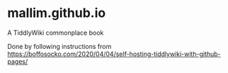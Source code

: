 # mallim.github.io
A TiddlyWiki commonplace book

Done by following instructions from https://boffosocko.com/2020/04/04/self-hosting-tiddlywiki-with-github-pages/
